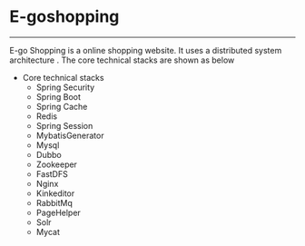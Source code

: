 # E-goshopping
---

E-go Shopping is a online shopping website. 
It uses a distributed system architecture . The core technical stacks are shown as below
- Core technical stacks
    - Spring Security
    - Spring Boot  
    - Spring Cache
    - Redis
    - Spring Session
    - MybatisGenerator
    - Mysql 
    - Dubbo
    - Zookeeper
    - FastDFS
    - Nginx
    - Kinkeditor
    - RabbitMq
    - PageHelper
    - Solr
    - Mycat
